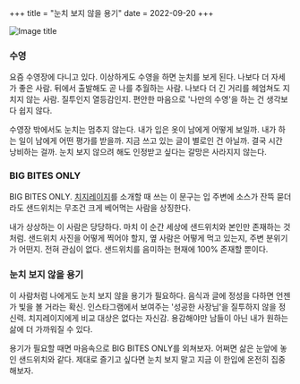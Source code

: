 +++
title = "눈치 보지 않을 용기"
date = 2022-09-20
+++

![Image title](https://bear-images.sfo2.cdn.digitaloceanspaces.com/kang-1663846718.webp)

### 수영
요즘 수영장에 다니고 있다. 이상하게도 수영을 하면 눈치를 보게 된다. 나보다 더 자세가 좋은 사람. 뒤에서 출발해도 곧 나를 추월하는 사람. 나보다 더 긴 거리를 헤엄쳐도 지치지 않는 사람. 질투인지 열등감인지. 편안한 마음으로 '나만의 수영'을 하는 건 생각보다 쉽지 않다.

수영장 밖에서도 눈치는 멈추지 않는다. 내가 입은 옷이 남에게 어떻게 보일까. 내가 하는 일이 남에게 어떤 평가를 받을까. 지금 쓰고 있는 글이 별로인 건 아닐까. 결국 시간 낭비하는 걸까. 눈치 보지 않으려 해도 인정받고 싶다는 갈망은 사라지지 않는다.

### BIG BITES ONLY
BIG BITES ONLY. [치지레이지](https://cheesylazy.com/)를 소개할 때 쓰는 이 문구는 입 주변에 소스가 잔뜩 묻더라도 샌드위치는 무조건 크게 베어먹는 사람을 상징한다.

내가 상상하는 이 사람은 당당하다. 마치 이 순간 세상에 샌드위치와 본인만 존재하는 것처럼. 샌드위치 사진을 어떻게 찍어야 할지, 옆 사람은 어떻게 먹고 있는지, 주변 분위기가 어떤지. 전혀 관심이 없다. 샌드위치를 음미하는 현재에 100% 존재할 뿐이다.

### 눈치 보지 않을 용기
이 사람처럼 나에게도 눈치 보지 않을 용기가 필요하다. 음식과 글에 정성을 다하면 언젠가 빛을 볼 거라는 확신. 인스타그램에서 보여주는 '성공한 사장님'을 질투하지 않을 정신력. 치지레이지에게 비교 대상은 없다는 자신감. 용감해야만 남들이 아닌 내가 원하는 삶에 더 가까워질 수 있다.

용기가 필요할 때면 마음속으로 BIG BITES ONLY를 외쳐보자. 어쩌면 삶은 눈앞에 놓인 샌드위치와 같다. 제대로 즐기고 싶다면 눈치 보지 말고 지금 이 한입에 온전히 집중해보자.